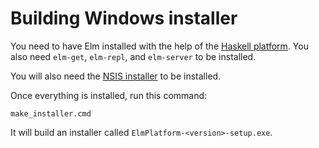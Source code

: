 # Building Windows installer

You need to have Elm installed with the help of the [Haskell platform](https://github.com/evancz/Elm/blob/master/README.md#install). You also need `elm-get`, `elm-repl`, and `elm-server` to be installed.

You will also need the [NSIS installer](http://nsis.sourceforge.net/Download) to be installed.

Once everything is installed, run this command:

    make_installer.cmd

It will build an installer called `ElmPlatform-<version>-setup.exe`.

